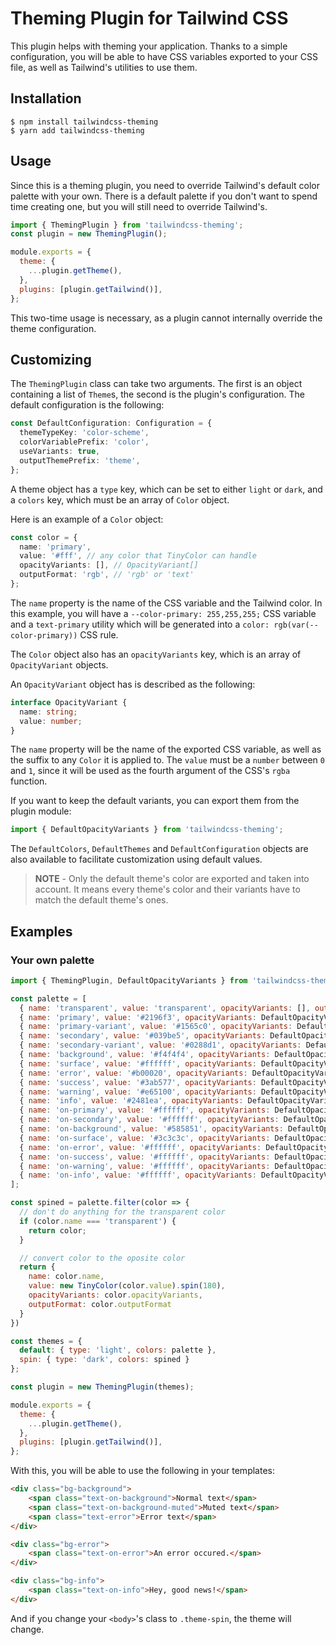 # Theming Plugin for Tailwind CSS

This plugin helps with theming your application. Thanks to a simple configuration, you will be able to have CSS variables exported to your CSS file, as well as Tailwind's utilities to use them.

## Installation

```console
$ npm install tailwindcss-theming
$ yarn add tailwindcss-theming
```

## Usage

Since this is a theming plugin, you need to override Tailwind's default color palette with your own. There is a default palette if you don't want to spend time creating one, but you will still need to override Tailwind's.

```js
import { ThemingPlugin } from 'tailwindcss-theming';
const plugin = new ThemingPlugin();

module.exports = {
  theme: {
    ...plugin.getTheme(),
  },
  plugins: [plugin.getTailwind()],
};
```

This two-time usage is necessary, as a plugin cannot internally override the theme configuration.

## Customizing

The `ThemingPlugin` class can take two arguments. The first is an object containing a list of `Theme`s, the second is the plugin's configuration.
The default configuration is the following:

```typescript
const DefaultConfiguration: Configuration = {
  themeTypeKey: 'color-scheme',
  colorVariablePrefix: 'color',
  useVariants: true,
  outputThemePrefix: 'theme',
};
```

A theme object has a `type` key, which can be set to either `light` or `dark`, and a `colors` key, which must be an array of `Color` object.

Here is an example of a `Color` object:

```typescript
const color = {
  name: 'primary',
  value: '#fff', // any color that TinyColor can handle
  opacityVariants: [], // OpacityVariant[]
  outputFormat: 'rgb', // 'rgb' or 'text'
};
```

The `name` property is the name of the CSS variable and the Tailwind color. In this example, you will have a `--color-primary: 255,255,255;` CSS variable and a `text-primary` utility which will be generated into a `color: rgb(var(--color-primary))` CSS rule.

The `Color` object also has an `opacityVariants` key, which is an array of `OpacityVariant` objects.

An `OpacityVariant` object has is described as the following:

```typescript
interface OpacityVariant {
  name: string;
  value: number;
}
```

The `name` property will be the name of the exported CSS variable, as well as the suffix to any `Color` it is applied to. The `value` must be a `number` between `0` and `1`, since it will be used as the fourth argument of the CSS's `rgba` function.

If you want to keep the default variants, you can export them from the plugin module:

```typescript
import { DefaultOpacityVariants } from 'tailwindcss-theming';
```

The `DefaultColors`, `DefaultThemes` and `DefaultConfiguration` objects are also available to facilitate customization using default values.

> **NOTE** - Only the default theme's color are exported and taken into account. It means every theme's color and their variants have to match the default theme's ones.

## Examples

### Your own palette

```javascript
import { ThemingPlugin, DefaultOpacityVariants } from 'tailwindcss-theming';

const palette = [
  { name: 'transparent', value: 'transparent', opacityVariants: [], outputFormat: 'text' },
  { name: 'primary', value: '#2196f3', opacityVariants: DefaultOpacityVariants, outputFormat: 'rgb' },
  { name: 'primary-variant', value: '#1565c0', opacityVariants: DefaultOpacityVariants, outputFormat: 'rgb' },
  { name: 'secondary', value: '#039be5', opacityVariants: DefaultOpacityVariants, outputFormat: 'rgb' },
  { name: 'secondary-variant', value: '#0288d1', opacityVariants: DefaultOpacityVariants, outputFormat: 'rgb' },
  { name: 'background', value: '#f4f4f4', opacityVariants: DefaultOpacityVariants, outputFormat: 'rgb' },
  { name: 'surface', value: '#ffffff', opacityVariants: DefaultOpacityVariants, outputFormat: 'rgb' },
  { name: 'error', value: '#b00020', opacityVariants: DefaultOpacityVariants, outputFormat: 'rgb' },
  { name: 'success', value: '#3ab577', opacityVariants: DefaultOpacityVariants, outputFormat: 'rgb' },
  { name: 'warning', value: '#e65100', opacityVariants: DefaultOpacityVariants, outputFormat: 'rgb' },
  { name: 'info', value: '#2481ea', opacityVariants: DefaultOpacityVariants, outputFormat: 'rgb' },
  { name: 'on-primary', value: '#ffffff', opacityVariants: DefaultOpacityVariants, outputFormat: 'rgb' },
  { name: 'on-secondary', value: '#ffffff', opacityVariants: DefaultOpacityVariants, outputFormat: 'rgb' },
  { name: 'on-background', value: '#585851', opacityVariants: DefaultOpacityVariants, outputFormat: 'rgb' },
  { name: 'on-surface', value: '#3c3c3c', opacityVariants: DefaultOpacityVariants, outputFormat: 'rgb' },
  { name: 'on-error', value: '#ffffff', opacityVariants: DefaultOpacityVariants, outputFormat: 'rgb' },
  { name: 'on-success', value: '#ffffff', opacityVariants: DefaultOpacityVariants, outputFormat: 'rgb' },
  { name: 'on-warning', value: '#ffffff', opacityVariants: DefaultOpacityVariants, outputFormat: 'rgb' },
  { name: 'on-info', value: '#ffffff', opacityVariants: DefaultOpacityVariants, outputFormat: 'rgb' },
];

const spined = palette.filter(color => {
  // don't do anything for the transparent color
  if (color.name === 'transparent') {
    return color;
  }

  // convert color to the oposite color
  return {
    name: color.name,
    value: new TinyColor(color.value).spin(180),
    opacityVariants: color.opacityVariants,
    outputFormat: color.outputFormat
  }
})

const themes = {
  default: { type: 'light', colors: palette },
  spin: { type: 'dark', colors: spined }
};

const plugin = new ThemingPlugin(themes);

module.exports = {
  theme: {
    ...plugin.getTheme(),
  },
  plugins: [plugin.getTailwind()],
};
```

With this, you will be able to use the following in your templates:

```html
<div class="bg-background">
    <span class="text-on-background">Normal text</span>
    <span class="text-on-background-muted">Muted text</span>
    <span class="text-error">Error text</span>
</div>

<div class="bg-error">
    <span class="text-on-error">An error occured.</span>
</div>

<div class="bg-info">
    <span class="text-on-info">Hey, good news!</span>
</div>
```

And if you change your `<body>`'s class to `.theme-spin`, the theme will change.
